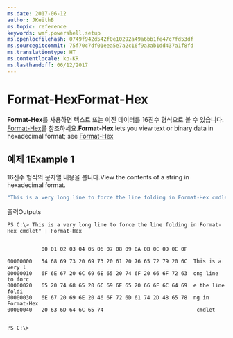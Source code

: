```yaml
---
ms.date: 2017-06-12
author: JKeithB
ms.topic: reference
keywords: wmf,powershell,setup
ms.openlocfilehash: 0749f942d542f0e10292a49a6bb1fe47c7fd53df
ms.sourcegitcommit: 75f70c7df01eea5e7a2c16f9a3ab1dd437a1f8fd
ms.translationtype: HT
ms.contentlocale: ko-KR
ms.lasthandoff: 06/12/2017
---
```

# <a name="format-hex"></a><span data-ttu-id="58664-102">Format-Hex</span><span class="sxs-lookup"><span data-stu-id="58664-102">Format-Hex</span></span>
<span data-ttu-id="58664-103">**Format-Hex**를 사용하면 텍스트 또는 이진 데이터를 16진수 형식으로 볼 수 있습니다. [Format-Hex](https://msdn.microsoft.com/en-us/powershell/reference/5.1/microsoft.powershell.utility/format-hex)를 참조하세요.</span><span class="sxs-lookup"><span data-stu-id="58664-103">**Format-Hex** lets you view text or binary data in hexadecimal format; see [Format-Hex](https://msdn.microsoft.com/en-us/powershell/reference/5.1/microsoft.powershell.utility/format-hex)</span></span>

## <a name="example-1"></a><span data-ttu-id="58664-104">예제 1</span><span class="sxs-lookup"><span data-stu-id="58664-104">Example 1</span></span>
<span data-ttu-id="58664-105">16진수 형식의 문자열 내용을 봅니다.</span><span class="sxs-lookup"><span data-stu-id="58664-105">View the contents of a string in hexadecimal format.</span></span>

```PowerShell
"This is a very long line to force the line folding in Format-Hex cmdlet" | Format-Hex
```

<span data-ttu-id="58664-106">출력</span><span class="sxs-lookup"><span data-stu-id="58664-106">Outputs</span></span>
```
PS C:\> This is a very long line to force the line folding in Format-Hex cmdlet" | Format-Hex


           00 01 02 03 04 05 06 07 08 09 0A 0B 0C 0D 0E 0F

00000000   54 68 69 73 20 69 73 20 61 20 76 65 72 79 20 6C  This is a very l
00000010   6F 6E 67 20 6C 69 6E 65 20 74 6F 20 66 6F 72 63  ong line to forc
00000020   65 20 74 68 65 20 6C 69 6E 65 20 66 6F 6C 64 69  e the line foldi
00000030   6E 67 20 69 6E 20 46 6F 72 6D 61 74 2D 48 65 78  ng in Format-Hex
00000040   20 63 6D 64 6C 65 74                              cmdlet         


PS C:\>
```

